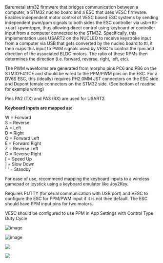 Baremetal stm32 firmware that bridges communication between a computer, a STM32 nucleo board and a ESC that uses VESC firmware. Enables independent motor control of VESC based ESC systems by sending independent pwm/ppm signals to both sides the ESC controller via usb->ttl->uart->pwm/ppm, thus allowing direct control using keyboard or controller input from a computer connected to the STM32. Specifically, this implementation uses USART2 on the NUCLEO to receive keystroke input from a computer via USB that gets converted by the nucleo board to ttl, it then maps this input to PWM signals used by VESC to control the rpm and direction of the associated BLDC motors. The ratio of these RPMs then determines the direction (i.e. forward, reverse, right, left, etc).

The PWM waveforms are generated from morpho pins PC6 and PB6 on the STM32F411CE and should be wired to the PPM/PWM pins on the ESC. For a DV6S ESC, this (ideally) requires PH2.0MM JST connectors on the ESC side and Dupont female connectors on the STM32 side. (See bottom of readme for example wiring)

Pins PA2 (TX) and PA3 (RX) are used for USART2.

**Keyboard inputs are mapped as:**  

W = Forward  
S = Reverse  
A = Left  
D = Right  
Q = Forward Left  
E = Forward Right  
Z = Reverse Left  
C = Reverse Right  
[ = Speed Up  
] = Slow Down  
' ' = Standby  

For ease of use, recommend mapping the keyboard inputs to a wireless gamepad or joystick using a keyboard emulator like Joy2Key.

Requires PUTTY (for serial communication with USB port) and VESC to configure the ESC for PPM/PWM input if it is not thee default. The ESC should have PPM input pins for two motors.

VESC should be configured to use PPM in App Settings with Control Type Duty Cycle

![image](https://github.com/user-attachments/assets/301c3701-9792-4ffe-94b8-05894c9145e6)

![image](https://github.com/user-attachments/assets/059bc42d-0e93-4d84-8005-6cdc22be5d67)

![](https://github.com/user-attachments/assets/ed18ae16-3a34-4daf-923c-4338748e437d)

![](https://github.com/user-attachments/assets/72610c16-28c4-4567-8a9d-8bed2a337871)
